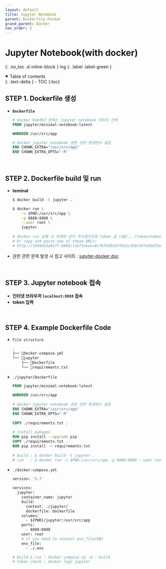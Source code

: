 ```yaml
---
layout: default
title: Jupyter Notebook
parent: Dockerfile Format
grand_parent: Docker
nav_order: 2
---
```


# Jupyter Notebook(with docker)
{: .no_toc .d-inline-block }
ing
{: .label .label-green }

<details open markdown="block">
  <summary>
    Table of contents
  </summary>
  {: .text-delta }
- TOC
{:toc}
</details>
<!------------------------------------ STEP ------------------------------------>

## STEP 1. Dockerfile 생성

* **`Dockerfile`**

  ```dockerfile
  # docker hub에서 원하는 jupyter notebook 이미지 선택
  FROM jupyter/minimal-notebook:latest	
  
  WORKDIR /usr/src/app
  
  # docker jupyter notebook 권한 관련 환경변수 설정
  ENV CHOWN_EXTRA="/usr/src/app"
  ENV CHOWN_EXTRA_OPTS="-R"
  ```
  
  <br>

## STEP 2. Dockerfile build 및 run

* **teminal**

  ```bash
  $ docker build -t jupyter .
  
  $ docker run \
      -v $PWD:/usr/src/app \
      -p 8888:8888 \
      --user root \
      jupyter
      
  # docker run 실행 시 아래와 같이 주소형식으로 token 값 나옴(...?token=token값)
  # Or copy and paste one of these URLs:
  # http://1039d10a8a77:8888/lab?token=8cf6f4302eff032c359c59fa95d71eca8fc108aeb1fbbb77
  ```

* 권한 관련 문제 발생 시 참고 사이트 : [jupyter-docker doc](https://jupyter-docker-stacks.readthedocs.io/en/latest/using/troubleshooting.html)

 <br>

## STEP 3. Jupyter notebook 접속

* **인터넷 브라우저 `localhost:8888` 접속**
* **token 입력**

<br>

## STEP 4. Example Dockerfile Code

* `File structure`

  ```bash
  .
  ├── 📄docker-compose.yml
  └── 📁jupyter
      ├── 📄Dockerfile
      └── 📄requirements.txt
  ```
  
* `./jupyter/Dockerfile`

  ```dockerfile
  FROM jupyter/minimal-notebook:latest
    
  WORKDIR /usr/src/app
        
  # docker jupyter notebook 권한 관련 환경변수 설정
  ENV CHOWN_EXTRA="/usr/src/app"
  ENV CHOWN_EXTRA_OPTS="-R"
    
  COPY ./requirements.txt .
    
  # install pakages
  RUN pip install --upgrade pip
  COPY ./requirements.txt .
  RUN pip install -r requirements.txt
    
  # build : $ docker build -t jupyter .
  # run   : $ docker run -v $PWD:/usr/src/app -p 8888:8888 --user root jupyter
  ```

* `./docker-compose.yml`

  ```dockerfile
  version: '3.7'
    
  services:
    jupyter:
      container_name: jupyter
      build:
        context: ./jupyter/
        dockerfile: Dockerfile
      volumes:
        - ${PWD}/jupyter:/usr/src/app
      ports:
        - 8888:8888
      user: root
      # if you need to connect env_file(DB)
      env_file:
        - ./.env
  
  # build & run : docker compose up -d --build
  # token check : docker logs jupyter
  ```

  
